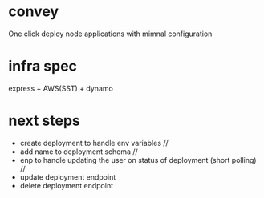 # convey

One click deploy node applications with mimnal configuration

# infra spec

express + AWS(SST) + dynamo

# next steps

- create deployment to handle env variables //
- add name to deployment schema //
- enp to handle updating the user on status of deployment (short polling) //
- update deployment endpoint
- delete deployment endpoint
